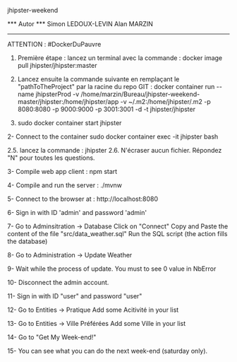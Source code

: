 jhipster-weekend

*** Autor ***
    Simon LEDOUX-LEVIN
    Alan MARZIN
*************


ATTENTION : #DockerDuPauvre

1. Première étape : lancez un terminal avec la commande : docker image pull jhipster/jhipster:master
2. Lancez ensuite la commande suivante en remplaçant le "pathToTheProject" par la racine du repo GIT : 
	docker container run --name jhipsterProd -v /home/marzin/Bureau/jhipster-weekend-master/jhipster:/home/jhipster/app -v ~/.m2:/home/jhipster/.m2 -p 8080:8080 -p 9000:9000 -p 3001:3001 -d -t jhipster/jhipster

3. sudo docker container start jhipster

2- Connect to the container
    sudo docker container exec -it jhipster bash

2.5. lancez la commande : jhipster
2.6. N'écraser aucun fichier. Répondez "N" pour toutes les questions.

3- Compile web app client : 
    npm start

4- Compile and run the server : 
    ./mvnw

5- Connect to the browser at : http://localhost:8080

6- Sign in with ID 'admin' and password 'admin'

7- Go to Adminsitration -> Database 
   Click on "Connect"
   Copy and Paste the content of the file "src/data_weather.sql"
   Run the SQL script (the action fills the database)

8- Go to Administration -> Update Weather

9- Wait while the process of update.
   You must to see 0 value in NbError

10- Disconnect the admin account.

11- Sign in with ID "user" and password "user"

12- Go to Entities -> Pratique
    Add some Acitivité in your list 

13- Go to Entities -> Ville Préférées
    Add some Ville in your list

14- Go to "Get My Week-end!"

15- You can see what you can do the next week-end (saturday only).


    
